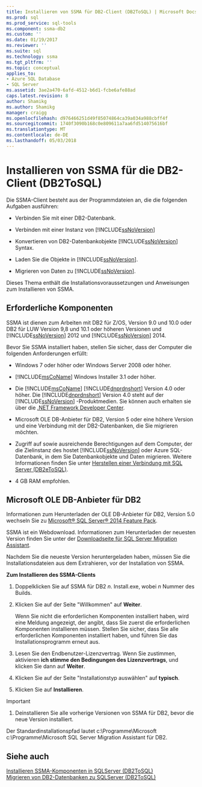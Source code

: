 ```yaml
---
title: Installieren von SSMA für DB2-Client (DB2ToSQL) | Microsoft Docs
ms.prod: sql
ms.prod_service: sql-tools
ms.component: ssma-db2
ms.custom: ''
ms.date: 01/19/2017
ms.reviewer: ''
ms.suite: sql
ms.technology: ssma
ms.tgt_pltfrm: ''
ms.topic: conceptual
applies_to:
- Azure SQL Database
- SQL Server
ms.assetid: 3ae2a470-6afd-4512-b6d1-fcbe6afe88ad
caps.latest.revision: 8
author: Shamikg
ms.author: Shamikg
manager: craigg
ms.openlocfilehash: d976466251d49f85074864ca39a034a988cbff4f
ms.sourcegitcommit: 1740f3090b168c0e809611a7aa6fd514075616bf
ms.translationtype: MT
ms.contentlocale: de-DE
ms.lasthandoff: 05/03/2018
---
```

# <a name="installing-ssma-for-db2-client-db2tosql"></a>Installieren von SSMA für die DB2-Client (DB2ToSQL)
Die SSMA-Client besteht aus der Programmdateien an, die die folgenden Aufgaben ausführen:  
  
-   Verbinden Sie mit einer DB2-Datenbank.  
  
-   Verbinden mit einer Instanz von [!INCLUDE[ssNoVersion](../../includes/ssnoversion_md.md)]  
  
-   Konvertieren von DB2-Datenbankobjekte [!INCLUDE[ssNoVersion](../../includes/ssnoversion_md.md)] Syntax.  
  
-   Laden Sie die Objekte in [!INCLUDE[ssNoVersion](../../includes/ssnoversion_md.md)].  
  
-   Migrieren von Daten zu [!INCLUDE[ssNoVersion](../../includes/ssnoversion_md.md)].  
  
Dieses Thema enthält die Installationsvoraussetzungen und Anweisungen zum Installieren von SSMA.  
  
## <a name="prerequisites"></a>Erforderliche Komponenten  
SSMA ist dienen zum Arbeiten mit DB2 für Z/OS, Version 9.0 und 10.0 oder DB2 für LUW Version 9,8 und 10.1 oder höheren Versionen und [!INCLUDE[ssNoVersion](../../includes/ssnoversion_md.md)] 2012 und [!INCLUDE[ssNoVersion](../../includes/ssnoversion_md.md)] 2014.  
  
Bevor Sie SSMA installiert haben, stellen Sie sicher, dass der Computer die folgenden Anforderungen erfüllt:  
  
-   Windows 7 oder höher oder Windows Server 2008 oder höher.  
  
-   [!INCLUDE[msCoName](../../includes/msconame_md.md)] Windows Installer 3.1 oder höher.  
  
-   Die [!INCLUDE[msCoName](../../includes/msconame_md.md)] [!INCLUDE[dnprdnshort](../../includes/dnprdnshort_md.md)] Version 4.0 oder höher. Die [!INCLUDE[dnprdnshort](../../includes/dnprdnshort_md.md)] Version 4.0 steht auf der [!INCLUDE[ssNoVersion](../../includes/ssnoversion_md.md)] -Produktmedien. Sie können auch erhalten sie über die [.NET Framework Developer Center](http://go.microsoft.com/fwlink/?LinkId=48882).  
  
-   Microsoft OLE DB-Anbieter für DB2, Version 5 oder eine höhere Version und eine Verbindung mit der DB2-Datenbanken, die Sie migrieren möchten.  
  
-   Zugriff auf sowie ausreichende Berechtigungen auf dem Computer, der die Zielinstanz des hostet [!INCLUDE[ssNoVersion](../../includes/ssnoversion_md.md)] oder Azure SQL-Datenbank, in dem Sie Datenbankobjekte und Daten migrieren. Weitere Informationen finden Sie unter [Herstellen einer Verbindung mit SQL Server &#40;DB2eToSQL&#41;](../../ssma/db2/connecting-to-sql-server-db2etosql.md).  
  
-   4 GB RAM empfohlen.  
  
## <a name="microsoft-oledb-provider-for-db2"></a>Microsoft OLE DB-Anbieter für DB2  
Informationen zum Herunterladen der OLE DB-Anbieter für DB2, Version 5.0 wechseln Sie zu [Microsoft® SQL Server® 2014 Feature Pack](http://www.microsoft.com/download/details.aspx?id=42295).  
  
SSMA ist ein Webdownload. Informationen zum Herunterladen der neuesten Version finden Sie unter der [Downloadseite für SQL Server Migration Assistant](http://aka.ms/ssmafordb2).  
  
Nachdem Sie die neueste Version heruntergeladen haben, müssen Sie die Installationsdateien aus dem Extrahieren, vor der Installation von SSMA.  
  
**Zum Installieren des SSMA-Clients**  
  
1.  Doppelklicken Sie auf SSMA für DB2 *n*. Install.exe, wobei *n* Nummer des Builds.  
  
2.  Klicken Sie auf der Seite "Willkommen" auf **Weiter**.  
  
    Wenn Sie nicht die erforderlichen Komponenten installiert haben, wird eine Meldung angezeigt, der angibt, dass Sie zuerst die erforderlichen Komponenten installieren müssen. Stellen Sie sicher, dass Sie alle erforderlichen Komponenten installiert haben, und führen Sie das Installationsprogramm erneut aus.  
  
3.  Lesen Sie den Endbenutzer-Lizenzvertrag. Wenn Sie zustimmen, aktivieren **ich stimme den Bedingungen des Lizenzvertrags**, und klicken Sie dann auf **Weiter**.  
  
4.  Klicken Sie auf der Seite "Installationstyp auswählen" auf **typisch**.  
  
5.  Klicken Sie auf **Installieren**.  
  
> [!IMPORTANT]  
> 1.  Deinstallieren Sie alle vorherige Versionen von SSMA für DB2, bevor die neue Version installiert.  
  
Der Standardinstallationspfad lautet c:\Programme\Microsoft c:\Programme\Microsoft SQL Server Migration Assistant für DB2.  
  
## <a name="see-also"></a>Siehe auch  
[Installieren SSMA-Komponenten in SQLServer &#40;DB2ToSQL&#41;](../../ssma/db2/installing-ssma-components-on-sql-server-db2tosql.md)  
[Migrieren von DB2-Datenbanken zu SQLServer &#40;DB2ToSQL&#41;](../../ssma/db2/migrating-db2-databases-to-sql-server-db2tosql.md)  
  
